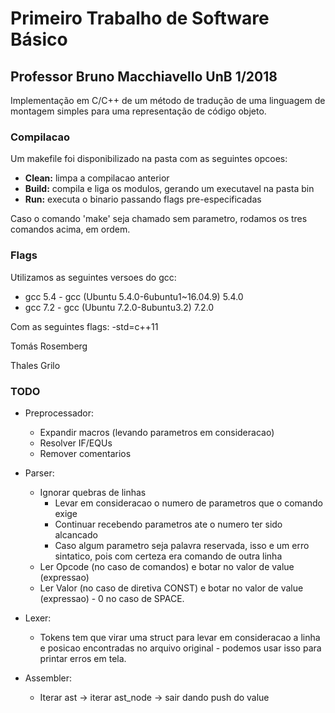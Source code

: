 # Primeiro Trabalho de Software Básico 
## Professor Bruno Macchiavello UnB 1/2018

Implementação em C/C++ de um método de tradução de uma linguagem de montagem simples para uma representação de código objeto.

### Compilacao
Um makefile foi disponibilizado na pasta com as seguintes opcoes:
  - **Clean:** limpa a compilacao anterior
  - **Build:** compila e liga os modulos, gerando um executavel na pasta bin
  - **Run:** executa o binario passando flags pre-especificadas

Caso o comando 'make' seja chamado sem parametro, rodamos os tres comandos acima, em ordem.

### Flags

Utilizamos as seguintes versoes do gcc:
 - gcc 5.4 - gcc (Ubuntu 5.4.0-6ubuntu1~16.04.9) 5.4.0
 - gcc 7.2 - gcc (Ubuntu 7.2.0-8ubuntu3.2) 7.2.0

Com as seguintes flags: -std=c++11

Tomás Rosemberg

Thales Grilo


### TODO

- Preprocessador:
  - Expandir macros (levando parametros em consideracao)
  - Resolver IF/EQUs
  - Remover comentarios

- Parser:
  - Ignorar quebras de linhas
    - Levar em consideracao o numero de parametros que o comando exige
    - Continuar recebendo parametros ate o numero ter sido alcancado
    - Caso algum parametro seja palavra reservada, isso e um erro sintatico, pois com certeza era comando de outra linha
  - Ler Opcode (no caso de comandos) e botar no valor de value (expressao)
  - Ler Valor (no caso de diretiva CONST) e botar no valor de value (expressao) - 0 no caso de SPACE.

- Lexer:
  - Tokens tem que virar uma struct para levar em consideracao a linha e posicao encontradas no arquivo original - podemos usar isso para printar erros em tela.

- Assembler:
  - Iterar ast -> iterar ast_node -> sair dando push do value